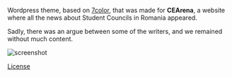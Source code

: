 Wordpress theme, based on [7color](http://wordpress.org/extend/themes/7color), that was made for **CEArena**, a website where all the news about Student Councils in Romania appeared.

Sadly, there was an argue between some of the writers, and we remained without much content.

![screenshot](https://github.com/palcu/cearena-wp/raw/master/screenshots/s1_cearena.png)

[License](http://wordpress.org/about/gpl/)
